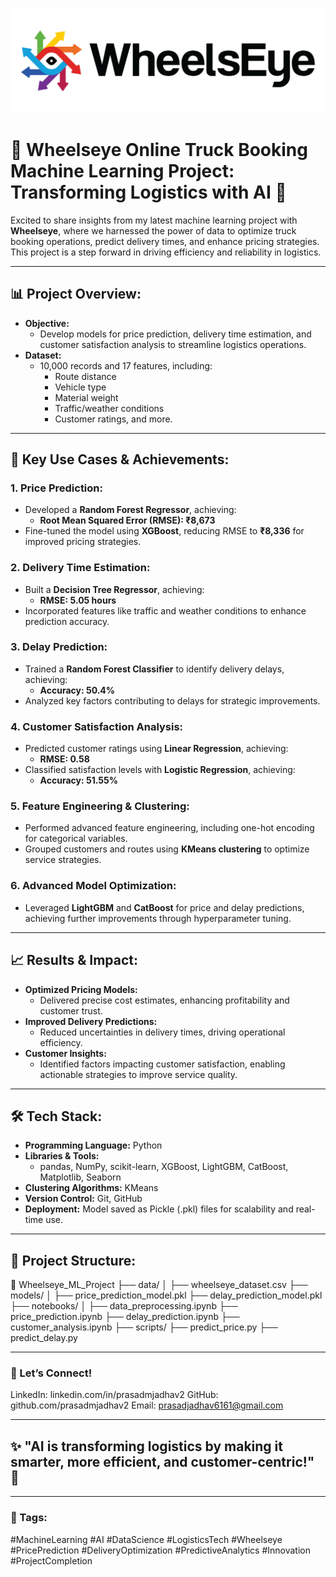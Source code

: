 ![Wheelseye](https://github.com/prasadmjadhav2/Wheelseye_Online_Truck_Booking/blob/main/Wheelseye_Logo.png)

# 🚛 Wheelseye Online Truck Booking Machine Learning Project: Transforming Logistics with AI 🚛

Excited to share insights from my latest machine learning project with **Wheelseye**, where we harnessed the power of data to optimize truck booking operations, predict delivery times, and enhance pricing strategies. This project is a step forward in driving efficiency and reliability in logistics.

---

## 📊 Project Overview:
- **Objective:** 
  - Develop models for price prediction, delivery time estimation, and customer satisfaction analysis to streamline logistics operations.
- **Dataset:** 
  - 10,000 records and 17 features, including:
    - Route distance
    - Vehicle type
    - Material weight
    - Traffic/weather conditions
    - Customer ratings, and more.

---

## 🚀 Key Use Cases & Achievements:
### 1. **Price Prediction:**
- Developed a **Random Forest Regressor**, achieving:
  - **Root Mean Squared Error (RMSE): ₹8,673**
- Fine-tuned the model using **XGBoost**, reducing RMSE to **₹8,336** for improved pricing strategies.

### 2. **Delivery Time Estimation:**
- Built a **Decision Tree Regressor**, achieving:
  - **RMSE: 5.05 hours**
- Incorporated features like traffic and weather conditions to enhance prediction accuracy.

### 3. **Delay Prediction:**
- Trained a **Random Forest Classifier** to identify delivery delays, achieving:
  - **Accuracy: 50.4%**
- Analyzed key factors contributing to delays for strategic improvements.

### 4. **Customer Satisfaction Analysis:**
- Predicted customer ratings using **Linear Regression**, achieving:
  - **RMSE: 0.58**
- Classified satisfaction levels with **Logistic Regression**, achieving:
  - **Accuracy: 51.55%**

### 5. **Feature Engineering & Clustering:**
- Performed advanced feature engineering, including one-hot encoding for categorical variables.
- Grouped customers and routes using **KMeans clustering** to optimize service strategies.

### 6. **Advanced Model Optimization:**
- Leveraged **LightGBM** and **CatBoost** for price and delay predictions, achieving further improvements through hyperparameter tuning.

---

## 📈 Results & Impact:
- **Optimized Pricing Models:** 
  - Delivered precise cost estimates, enhancing profitability and customer trust.
- **Improved Delivery Predictions:** 
  - Reduced uncertainties in delivery times, driving operational efficiency.
- **Customer Insights:** 
  - Identified factors impacting customer satisfaction, enabling actionable strategies to improve service quality.

---

## 🛠️ Tech Stack:
- **Programming Language:** Python
- **Libraries & Tools:** 
  - pandas, NumPy, scikit-learn, XGBoost, LightGBM, CatBoost, Matplotlib, Seaborn
- **Clustering Algorithms:** KMeans
- **Version Control:** Git, GitHub
- **Deployment:** Model saved as Pickle (.pkl) files for scalability and real-time use.

---

## 📂 Project Structure:
📁 Wheelseye_ML_Project 
├── data/ │ ├── wheelseye_dataset.csv 
├── models/ │ ├── price_prediction_model.pkl 
              ├── delay_prediction_model.pkl 
├── notebooks/ │ ├── data_preprocessing.ipynb 
                 ├── price_prediction.ipynb 
                 ├── delay_prediction.ipynb 
                 ├── customer_analysis.ipynb 
├── scripts/ 
               ├── predict_price.py 
               ├── predict_delay.py

---
               
### 🔗 Let’s Connect!
LinkedIn: linkedin.com/in/prasadmjadhav2
GitHub: github.com/prasadmjadhav2
Email: prasadjadhav6161@gmail.com

---

## ✨ "AI is transforming logistics by making it smarter, more efficient, and customer-centric!" 🚀

---

### 📌 Tags:
#MachineLearning #AI #DataScience #LogisticsTech #Wheelseye #PricePrediction #DeliveryOptimization #PredictiveAnalytics #Innovation #ProjectCompletion



